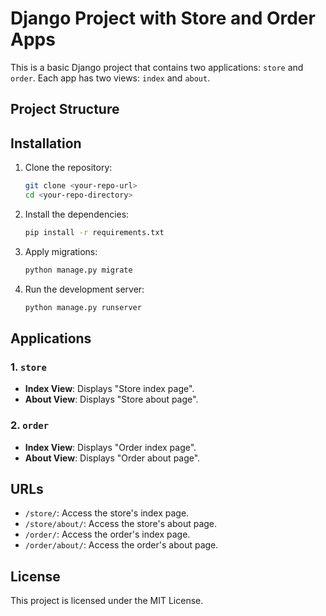 # Django Project with Store and Order Apps

This is a basic Django project that contains two applications: `store` and `order`. Each app has two views: `index` and `about`.

## Project Structure




## Installation

1. Clone the repository:

    ```bash
    git clone <your-repo-url>
    cd <your-repo-directory>
    ```

2. Install the dependencies:

    ```bash
    pip install -r requirements.txt
    ```

3. Apply migrations:

    ```bash
    python manage.py migrate
    ```

4. Run the development server:

    ```bash
    python manage.py runserver
    ```

## Applications

### 1. `store`

- **Index View**: Displays "Store index page".
- **About View**: Displays "Store about page".

### 2. `order`

- **Index View**: Displays "Order index page".
- **About View**: Displays "Order about page".

## URLs

- `/store/`: Access the store's index page.
- `/store/about/`: Access the store's about page.
- `/order/`: Access the order's index page.
- `/order/about/`: Access the order's about page.

## License

This project is licensed under the MIT License.
